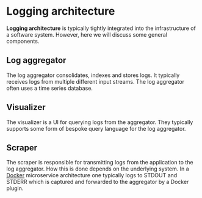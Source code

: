 # Logging architecture

**Logging architecture** is typically tightly integrated into the infrastructure
of a software system. However, here we will discuss some general components.

## Log aggregator

The log aggregator consolidates, indexes and stores logs. It typically receives
logs from multiple different input streams. The log aggregator often uses a time
series database.

## Visualizer

The visualizer is a UI for querying logs from the aggregator. They typically
supports some form of bespoke query language for the log aggregator.

## Scraper

The scraper is responsible for transmitting logs from the application to the log
aggregator. How this is done depends on the underlying system. In a
[Docker](../../docker.md) microservice architecture one typically logs to STDOUT
and STDERR which is captured and forwarded to the aggregator by a Docker plugin.
